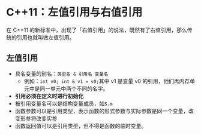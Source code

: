 # C++11：左值引用与右值引用

在 C++11 的新标准中，出现了「右值引用」的说法，既然有了右值引用，那么传统的引用也就叫做左值引用。

## 左值引用

- 具名变量的别名：`类型名 & 引用名 变量名`
  - 例如：`int v0; int & v1 = v0;`其中 v1 是变量 v0 的引用，他们再内存单元中是同一单元中两个不同的名字。 
- **引用必须在定义时进行初始化**
- 被引用变量名可以是结构变量成员，如`S.m`
- 函数参数可以是引用类型，表示函数的形式参数与实际参数是同一个变量，改变形参将改变实参
- 函数返回值可以是引用类型，但不得是函数的临时变量。

